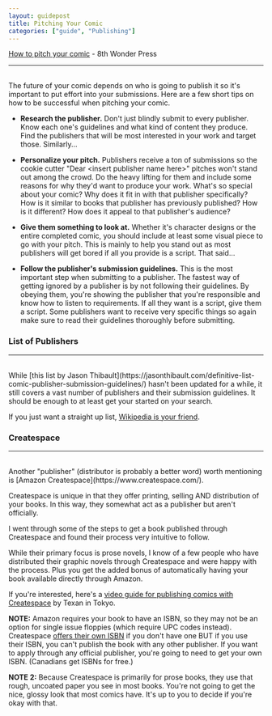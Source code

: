 ```yaml
---
layout: guidepost
title: Pitching Your Comic
categories: ["guide", "Publishing"]
---
```


[How to pitch your comic](https://8thwonderpress.com/advice-for-creators/how-to-pitch-your-comic/) - 8th Wonder Press

<hr><br>
The future of your comic depends on who is going to publish it so it's important to put effort into your submissions. Here are a few short tips on how to be successful when pitching your comic.

- **Research the publisher.** Don't just blindly submit to every publisher. Know each one's guidelines and what kind of content they produce. Find the publishers that will be most interested in your work and target those. Similarly...

- **Personalize your pitch.** Publishers receive a ton of submissions so the cookie cutter "Dear \<insert publisher name here\>" pitches won't stand out among the crowd. Do the heavy lifting for them and include some reasons for why they'd want to produce your work. What's so special about your comic? Why does it fit in with that publisher specifically? How is it similar to books that publisher has previously published? How is it different? How does it appeal to that publisher's audience?

- **Give them something to look at.** Whether it's character designs or the entire completed comic, you should include at least some visual piece to go with your pitch. This is mainly to help you stand out as most publishers will get bored if all you provide is a script. That said...
 
- **Follow the publisher's submission guidelines.** This is the most important step when submitting to a publisher. The fastest way of getting ignored by a publisher is by not following their guidelines. By obeying them, you're showing the publisher that you're responsible and know how to listen to requirements. If all they want is a script, give them a script. Some publishers want to receive very specific things so again make sure to read their guidelines thoroughly before submitting.
 
### List of Publishers

<hr><br>
While [this list by Jason Thibault](https://jasonthibault.com/definitive-list-comic-publisher-submission-guidelines/) hasn't been updated for a while, it still covers a vast number of publishers and their submission guidelines. It should be enough to at least get your started on your search.

If you just want a straight up list, [Wikipedia is your friend](https://en.wikipedia.org/wiki/List_of_comics_publishing_companies).

### Createspace

<hr><br>
Another "publisher" (distributor is probably a better word) worth mentioning is [Amazon Createspace](https://www.createspace.com/).

Createspace is unique in that they offer printing, selling AND distribution of your books. In this way, they somewhat act as a publisher but aren't officially.

I went through some of the steps to get a book published through Createspace and found their process very intuitive to follow.

While their primary focus is prose novels, I know of a few people who have distributed their graphic novels through Createspace and were happy with the process. Plus you get the added bonus of automatically having your book available directly through Amazon.

If you're interested, here's a [video guide for publishing comics with Createspace](https://www.youtube.com/watch?v=o-u6LSgRxPk) by Texan in Tokyo.

**NOTE:** Amazon requires your book to have an ISBN, so they may not be an option for single issue floppies (which require UPC codes instead). Createspace [offers their own ISBN](https://www.createspace.com/Products/Book/ISBNs.jsp) if you don't have one BUT if you use their ISBN, you can't publish the book with any other publisher. If you want to apply through any official publisher, you're going to need to get your own ISBN. (Canadians get ISBNs for free.)

**NOTE 2:** Because Createspace is primarily for prose books, they use that rough, uncoated paper you see in most books. You're not going to get the nice, glossy look that most comics have. It's up to you to decide if you're okay with that.